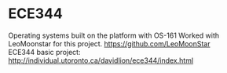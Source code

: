 # ECE344
Operating systems built on the platform with OS-161
Worked with LeoMoonstar for this project.
https://github.com/LeoMoonStar <br />
ECE344 basic project: 
http://individual.utoronto.ca/davidlion/ece344/index.html <br />
